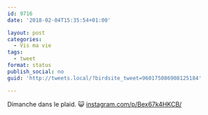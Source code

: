 ```yaml
---
id: 9716
date: '2018-02-04T15:35:54+01:00'

layout: post
categories:
  - Vis ma vie
tags:
  - tweet
format: status
publish_social: no
guid: 'http://tweets.local/?birdsite_tweet=960175086908125184'

---
```


Dimanche dans le plaid. 😺 [instagram.com/p/Bex67k4HKCB/](https://www.instagram.com/p/Bex67k4HKCB/)